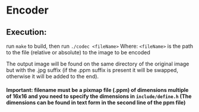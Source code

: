 # Encoder
## Execution:
 run ``
 make
 ``
 to build, then run 
 ``
 ./codec <fileName>
 ``
 Where: ``<fileName>`` is the path to the file (relative or absolute) to the image to be encoded

The output image will be found on the same directory of the original image but with the .jpg suffix (if the .ppm suffix is present it will be swapped, otherwise it will be added to the end).
#### Important: filename must be a pixmap file (.ppm) of dimensions multiple of 16x16 and you need to specify the dimensions in ``include/define.h`` (The dimensions can be found in text form in the second line of the ppm file)
